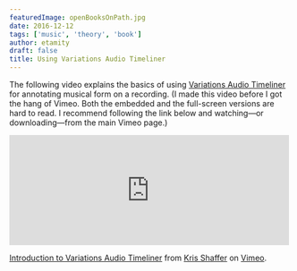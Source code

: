 ```yaml
---
featuredImage: openBooksOnPath.jpg
date: 2016-12-12
tags: ['music', 'theory', 'book']
author: etamity
draft: false
title: Using Variations Audio Timeliner
---
```


The following video explains the basics of using [Variations Audio Timeliner][VAT] for annotating musical form on a recording. (I made this video before I got the hang of Vimeo. Both the embedded and the full-screen versions are hard to read. I recommend following the link below and watching—or downloading—from the main Vimeo page.)

<iframe src="http://player.vimeo.com/video/42041355" width="500" height="197" frameborder="0" webkitAllowFullScreen mozallowfullscreen allowFullScreen></iframe>

<p><a href="http://vimeo.com/42041355">Introduction to Variations Audio Timeliner</a> from <a href="http://vimeo.com/user11692346">Kris Shaffer</a> on <a href="http://vimeo.com">Vimeo</a>.</p>

[VAT]: http://variations.sourceforge.net/vat/